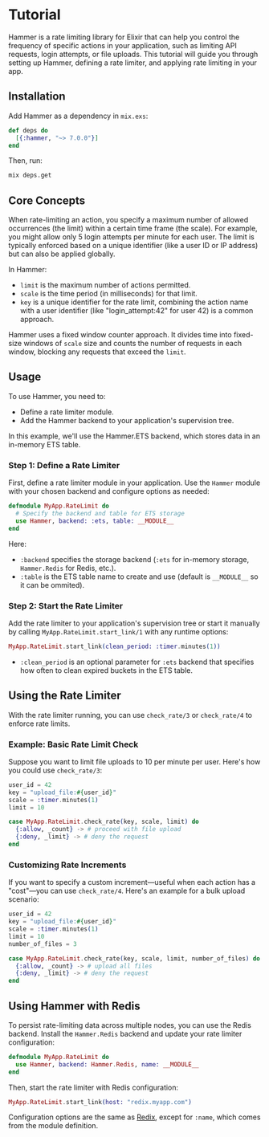 # Tutorial

Hammer is a rate limiting library for Elixir that can help you control the frequency of specific actions in your application, such as limiting API requests, login attempts, or file uploads. This tutorial will guide you through setting up Hammer, defining a rate limiter, and applying rate limiting in your app.

## Installation

Add Hammer as a dependency in `mix.exs`:

```elixir
def deps do
  [{:hammer, "~> 7.0.0"}]
end
```

Then, run:

```sh
mix deps.get
```

## Core Concepts

When rate-limiting an action, you specify a maximum number of allowed occurrences (the limit) within a certain time frame (the scale). For example, you might allow only 5 login attempts per minute for each user. The limit is typically enforced based on a unique identifier (like a user ID or IP address) but can also be applied globally.

In Hammer:
- `limit` is the maximum number of actions permitted.
- `scale` is the time period (in milliseconds) for that limit.
- `key` is a unique identifier for the rate limit, combining the action name with a user identifier (like "login_attempt:42" for user 42) is a common approach.

Hammer uses a fixed window counter approach. It divides time into fixed-size windows of `scale` size and counts the number of requests in each window, blocking any requests that exceed the `limit`.

## Usage

To use Hammer, you need to:

- Define a rate limiter module.
- Add the Hammer backend to your application's supervision tree.

In this example, we'll use the Hammer.ETS backend, which stores data in an in-memory ETS table.

### Step 1: Define a Rate Limiter

First, define a rate limiter module in your application. Use the `Hammer` module with your chosen backend and configure options as needed:

```elixir
defmodule MyApp.RateLimit do
  # Specify the backend and table for ETS storage
  use Hammer, backend: :ets, table: __MODULE__
end
```

Here:
- `:backend` specifies the storage backend (`:ets` for in-memory storage, `Hammer.Redis` for Redis, etc.).
- `:table` is the ETS table name to create and use (default is `__MODULE__` so it can be ommited).

### Step 2: Start the Rate Limiter

Add the rate limiter to your application's supervision tree or start it manually by calling `MyApp.RateLimit.start_link/1` with any runtime options:

```elixir
MyApp.RateLimit.start_link(clean_period: :timer.minutes(1))
```

- `:clean_period` is an optional parameter for `:ets` backend that specifies how often to clean expired buckets in the ETS table.

## Using the Rate Limiter

With the rate limiter running, you can use `check_rate/3` or `check_rate/4` to enforce rate limits.

### Example: Basic Rate Limit Check

Suppose you want to limit file uploads to 10 per minute per user. Here's how you could use `check_rate/3`:

```elixir
user_id = 42
key = "upload_file:#{user_id}"
scale = :timer.minutes(1)
limit = 10

case MyApp.RateLimit.check_rate(key, scale, limit) do
  {:allow, _count} -> # proceed with file upload
  {:deny, _limit} -> # deny the request
end
```

### Customizing Rate Increments

If you want to specify a custom increment—useful when each action has a "cost"—you can use `check_rate/4`. Here's an example for a bulk upload scenario:

```elixir
user_id = 42
key = "upload_file:#{user_id}"
scale = :timer.minutes(1)
limit = 10
number_of_files = 3

case MyApp.RateLimit.check_rate(key, scale, limit, number_of_files) do
  {:allow, _count} -> # upload all files
  {:deny, _limit} -> # deny the request
end
```

## Using Hammer with Redis

To persist rate-limiting data across multiple nodes, you can use the Redis backend. Install the `Hammer.Redis` backend and update your rate limiter configuration:

```elixir
defmodule MyApp.RateLimit do
  use Hammer, backend: Hammer.Redis, name: __MODULE__
end
```

Then, start the rate limiter with Redis configuration:

```elixir
MyApp.RateLimit.start_link(host: "redix.myapp.com")
```

Configuration options are the same as [Redix](https://hexdocs.pm/redix/Redix.html#start_link/1), except for `:name`, which comes from the module definition.
